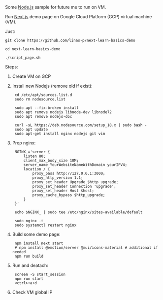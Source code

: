 Some [Node.js](https://github.com/vercel/next-learn/tree/master/basics/demo) sample for future me to run on VM.

Run [Next.js](https://nextjs.org/learn) demo page on Google Cloud Platform (GCP) virtual machine (VM).

Just:

    git clone https://github.com/linas-p/next-learn-basics-demo
    
    cd next-learn-basics-demo

    ./script_page.sh

Steps:

1. Create VM on GCP
2. Install new Nodejs (remove old if exist):

        cd /etc/apt/sources.list.d
        sudo rm nodesource.list

        sudo apt --fix-broken install
        sudo apt remove nodejs libnode-dev libnode72
        sudo apt remove nodejs-doc

        curl -sL https://deb.nodesource.com/setup_18.x | sudo bash -
        sudo apt update
        sudo apt-get install nginx nodejs git vim 
3. Prep nginx:

        NGINX_='server {
            listen 80;
            client_max_body_size 10M;
            server_name YourWebsiteNameWithDomain yourIPV4;
            location / {
                proxy_pass http://127.0.0.1:3000;
                proxy_http_version 1.1;
                proxy_set_header Upgrade $http_upgrade;
                proxy_set_header Connection 'upgrade';
                proxy_set_header Host $host;
                proxy_cache_bypass $http_upgrade;
            }
        }' 

        echo $NGINX_ | sudo tee /etc/nginx/sites-available/default

        sudo nginx -t 
        sudo systemctl restart nginx
4. Build some demo page:

        npm install next start 
        # npm install @emotion/server @mui/icons-material # additional if needed
        npm run build 
5. Run and deatach:

        screen -S start_session
        npm run start 
        <ctrl>+a+d
6. Check VM global IP

